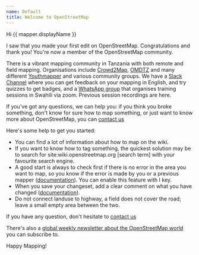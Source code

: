 ```yaml
---
name: Default
title: Welcome to OpenStreetMap
---
```


Hi {{ mapper.displayName }}

I saw that you made your first edit on OpenStreetMap. Congratulations and thank you! You're now a member of the OpenStreetMap community.

There is a vibrant mapping community in Tanzania with both remote and field mapping.  Organisations include [Crowd2Map](https://crowd2map.org/), [OMDTZ](https://www.omdtz.or.tz/) and many different [Youthmapper](https://www.youthmappers.org/) and various community groups. We have a [Slack Channel](https://join.slack.com/t/crowd2map/shared_invite/zt-q04pcgqp-oiICJUFnp61Czn5vguV_Ig) where you can get feedback on your mapping in English, and try quizzes to get badges, and a [WhatsApp group](https://chat.whatsapp.com/HJA5YYtLqfOLMiwXrF7NWb) that organises training sessions in Swahili via zoom. Previous session recordings are here.

If you've got any questions, we can help you: if you think you broke something, don't know for sure how to map something, or just want to know more about OpenStreetMap, you can [contact us](https://crowd2map.org/contact-us/)

Here's some help to get you started:

- You can find a lot of information about how to map on the wiki.
- If you want to know how to tag something, the quickest solution may be to search for site:wiki.openstreetmap.org [search term] with your favourite search engine.
- A good start is always to check first if there is no error in the area you want to map, so you know if the error is made by you or a previous mapper ([documentation](https://learnosm.org/en/hot-tips/issues/#warnings-from-id-(issues))). You can enable this feature with I key.
- When you save your changeset, add a clear comment on what you have changed ([documentation](https://wiki.openstreetmap.org/wiki/Good_changeset_comments)).
- Do not connect landuse to highway, a field does not cover the road; leave a small empty area between the two.

If you have any question, don't hesitate to [contact us](https://crowd2map.org/contact-us/)

There's also a [global weekly newsletter about the OpenStreetMap world](https://weeklyosm.eu/) you can subscribe to.

Happy Mapping!
